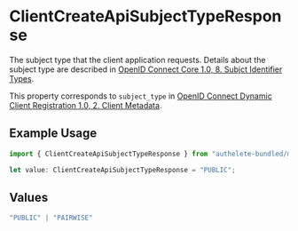# ClientCreateApiSubjectTypeResponse

The subject type that the client application requests. Details about the subject type are described in
[OpenID Connect Core 1.0, 8. Subjct Identifier Types](https://openid.net/specs/openid-connect-core-1_0.html#SubjectIDTypes).

This property corresponds to `subject_type` in
[OpenID Connect Dynamic Client Registration 1.0, 2. Client Metadata](https://openid.net/specs/openid-connect-registration-1_0.html#ClientMetadata).


## Example Usage

```typescript
import { ClientCreateApiSubjectTypeResponse } from "authelete-bundled/models/operations";

let value: ClientCreateApiSubjectTypeResponse = "PUBLIC";
```

## Values

```typescript
"PUBLIC" | "PAIRWISE"
```